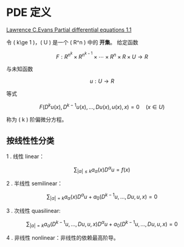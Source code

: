 # PDE 定义

[Lawrence C.Evans Partial differential equations 1.1](../index.md#教材)

令 \( k\ge 1 \)，\( U \) 是一个 \( R^n \) 中的 **开集**。 
给定函数

$$
\begin{equation}
    F: R^{n^k} \times R^{n^{k-1}} \times \cdots \times R^n \times R \times U \to R
\end{equation}
$$

与未知函数

$$
u: U \to R
$$

等式

$$
\begin{equation}
F(D^ku(x), D^{k-1}u(x), ... , Du(x), u(x), x)=0 \quad (x\in U)
\end{equation}
$$

称为 \( k \) 阶偏微分方程。

## 按线性性分类

1 . 线性 linear： 

$$ \sum_{|\alpha|\le k}a_\alpha(x) D^\alpha u = f(x) $$

2 . 半线性 semilinear：

$$ \sum_{ |\alpha|=k} a_\alpha(x) D^\alpha u + a_0(D^{k-1}u, ... , Du, u, x) = 0 $$

3 . 次线性 quasilinear:

$$ \sum_{ |\alpha|=k}a_\alpha(D^{k-1}u, ... , Du, u, x) D^\alpha u + a_0(D^{k-1}u, ... , Du, u, x) = 0 $$  

4 . 非线性 nonlinear：非线性的依赖最高阶导。

